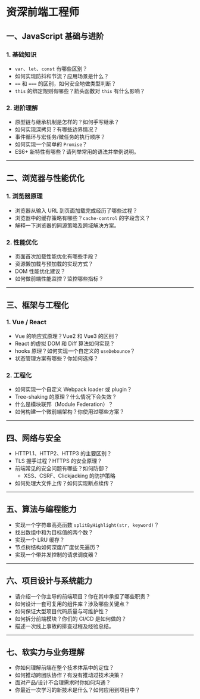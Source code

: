 
# 资深前端工程师

## 一、JavaScript 基础与进阶

### 1. 基础知识

- `var`、`let`、`const` 有哪些区别？
- 如何实现防抖和节流？应用场景是什么？
- `==` 和 `===` 的区别，如何安全地做类型判断？
- `this` 的绑定规则有哪些？箭头函数对 `this` 有什么影响？

### 2. 进阶理解

- 原型链与继承机制是怎样的？如何手写继承？
- 如何实现深拷贝？有哪些边界情况？
- 事件循环与宏任务/微任务的执行顺序？
- 如何实现一个简单的 `Promise`？
- ES6+ 新特性有哪些？请列举常用的语法并举例说明。

---

## 二、浏览器与性能优化

### 1. 浏览器原理

- 浏览器从输入 URL 到页面加载完成经历了哪些过程？
- 浏览器中的缓存策略有哪些？`cache-control` 的字段含义？
- 解释一下浏览器的同源策略及跨域解决方案。

### 2. 性能优化

- 页面首次加载性能优化有哪些手段？
- 资源懒加载与预加载的实现方式？
- DOM 性能优化建议？
- 如何做前端性能监控？监控哪些指标？

---

## 三、框架与工程化

### 1. Vue / React

- Vue 的响应式原理？Vue2 和 Vue3 的区别？
- React 的虚拟 DOM 和 Diff 算法如何实现？
- hooks 原理？如何实现一个自定义的 `useDebounce`？
- 状态管理方案有哪些？你如何选择？

### 2. 工程化

- 如何实现一个自定义 Webpack loader 或 plugin？
- Tree-shaking 的原理？什么情况下会失效？
- 什么是模块联邦（Module Federation）？
- 如何构建一个微前端架构？你使用过哪些方案？

---

## 四、网络与安全

- HTTP1.1、HTTP2、HTTP3 的主要区别？
- TLS 握手过程？HTTPS 的安全原理？
- 前端常见的安全问题有哪些？如何防御？
  - XSS、CSRF、Clickjacking 的防护策略
- 如何处理大文件上传？如何实现断点续传？

---

## 五、算法与编程能力

- 实现一个字符串高亮函数 `splitByHighlight(str, keyword)`？
- 找出数组中和为目标值的两个数？
- 实现一个 LRU 缓存？
- 节点树结构如何深度/广度优先遍历？
- 实现一个带并发控制的请求调度器？

---

## 六、项目设计与系统能力

- 请介绍一个你主导的前端项目？你在其中承担了哪些职责？
- 如何设计一套可复用的组件库？涉及哪些关键点？
- 如何保证大型项目代码质量与可维护性？
- 如何拆分前端模块？你们的 CI/CD 是如何做的？
- 描述一次线上事故的排查过程及经验总结。

---

## 七、软实力与业务理解

- 你如何理解前端在整个技术体系中的定位？
- 如何推动跨团队协作？有没有推动过技术决策？
- 面对产品/设计不合理需求时你如何沟通？
- 你最近一次学习的新技术是什么？如何应用到项目中？
